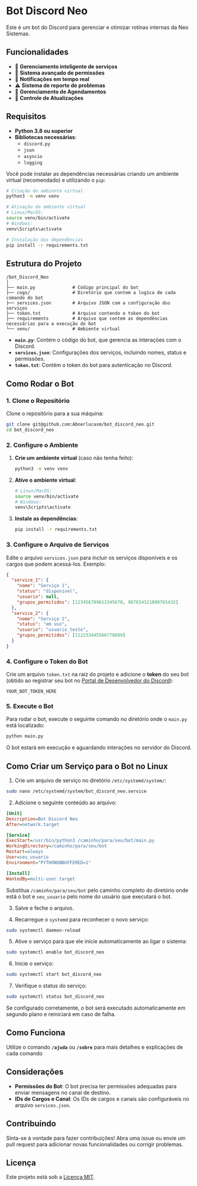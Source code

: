 
# Bot Discord Neo

Este é um bot do Discord para gerenciar e otimizar rotinas internas da Neo Sistemas.

## Funcionalidades

- 🔧 **Gerenciamento inteligente de serviços**
- 👥 **Sistema avançado de permissões**
- 🔔 **Notificações em tempo real**
- ⚠️ **Sistema de reporte de problemas**
- 📅 **Gerenciamento de Agendamentos**
- 🔄 **Controle de Atualizações**

## Requisitos

- **Python 3.8 ou superior**
- **Bibliotecas necessárias**:
  - `discord.py`
  - `json`
  - `asyncio`
  - `logging`
  
Você pode instalar as dependências necessárias criando um ambiente virtual (recomendado) e utilizando o `pip`:

```bash
# Criação do ambiente virtual
python3 -m venv venv

# Ativação do ambiente virtual
# Linux/MacOS:
source venv/bin/activate
# Windows:
venv\Scripts\activate

# Instalação das dependências
pip install -r requirements.txt
```

## Estrutura do Projeto

```plaintext
/bot_Discord_Neo
│
├── main.py              # Código principal do bot
├── cogs/                # Diretório que contem a logíca de cada comando do bot
├── services.json        # Arquivo JSON com a configuração dos serviços
├── token.txt            # Arquivo contendo o token do bot
├── requirements         # Arquivo que contem as dependências necessárias para a execução do bot 
└── venv/                # Ambiente virtual
```

- **`main.py`**: Contém o código do bot, que gerencia as interações com o Discord.
- **`services.json`**: Configurações dos serviços, incluindo nomes, status e permissões.
- **`token.txt`**: Contém o token do bot para autenticação no Discord.

## Como Rodar o Bot

### 1. Clone o Repositório

Clone o repositório para a sua máquina:

```bash
git clone git@github.com:Abnerlucasm/bot_discord_neo.git
cd bot_discord_neo
```

### 2. Configure o Ambiente

1. **Crie um ambiente virtual** (caso não tenha feito):

   ```bash
   python3 -m venv venv
   ```

2. **Ative o ambiente virtual**:

   ```bash
   # Linux/MacOS:
   source venv/bin/activate
   # Windows:
   venv\Scripts\activate
   ```

3. **Instale as dependências**:

   ```bash
   pip install -r requirements.txt
   ```

### 3. Configure o Arquivo de Serviços

Edite o arquivo `services.json` para incluir os serviços disponíveis e os cargos que podem acessá-los. Exemplo:

```json
{
  "service_1": {
    "nome": "Serviço 1",
    "status": "disponível",
    "usuario": null,
    "grupos_permitidos": [123456789012345678, 987654321098765432]
  },
  "service_2": {
    "nome": "Serviço 2",
    "status": "em uso",
    "usuario": "usuario_teste",
    "grupos_permitidos": [112233445566778899]
  }
}
```

### 4. Configure o Token do Bot

Crie um arquivo `token.txt` na raiz do projeto e adicione o **token** do seu bot (obtido ao registrar seu bot no [Portal de Desenvolvedor do Discord](https://discord.com/developers/applications)):

```plaintext
YOUR_BOT_TOKEN_HERE
```

### 5. Execute o Bot

Para rodar o bot, execute o seguinte comando no diretório onde o `main.py` está localizado:

```bash
python main.py
```

O bot estará em execução e aguardando interações no servidor do Discord.

## Como Criar um Serviço para o Bot no Linux

1. Crie um arquivo de serviço no diretório `/etc/systemd/system/`:

```bash
sudo nano /etc/systemd/system/bot_discord_neo.service
```

2. Adicione o seguinte conteúdo ao arquivo:

```ini
[Unit]
Description=Bot Discord Neo
After=network.target

[Service]
ExecStart=/usr/bin/python3 /caminho/para/seu/bot/main.py
WorkingDirectory=/caminho/para/seu/bot
Restart=always
User=seu_usuario
Environment="PYTHONUNBUFFERED=1"

[Install]
WantedBy=multi-user.target
```

Substitua `/caminho/para/seu/bot` pelo caminho completo do diretório onde está o bot e `seu_usuario` pelo nome do usuário que executará o bot.

3. Salve e feche o arquivo.

4. Recarregue o `systemd` para reconhecer o novo serviço:

```bash
sudo systemctl daemon-reload
```

5. Ative o serviço para que ele inicie automaticamente ao ligar o sistema:

```bash
sudo systemctl enable bot_discord_neo
```

6. Inicie o serviço:

```bash
sudo systemctl start bot_discord_neo
```

7. Verifique o status do serviço:

```bash
sudo systemctl status bot_discord_neo
```

Se configurado corretamente, o bot será executado automaticamente em segundo plano e reiniciará em caso de falha.

## Como Funciona

Utilize o comando **`/ajuda`** ou **`/sobre`** para mais detalhes e explicações de cada comando

## Considerações

- **Permissões do Bot**: O bot precisa ter permissões adequadas para enviar mensagens no canal de destino.
- **IDs de Cargos e Canal**: Os IDs de cargos e canais são configuráveis no arquivo `services.json`.

## Contribuindo

Sinta-se à vontade para fazer contribuições! Abra uma issue ou envie um pull request para adicionar novas funcionalidades ou corrigir problemas.

## Licença

Este projeto está sob a [Licença MIT](LICENSE).
